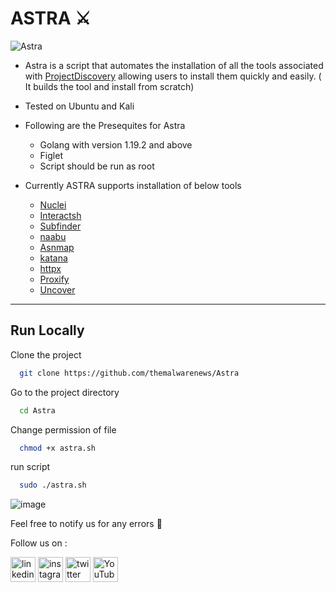 
# ASTRA :crossed_swords:
![Astra](https://user-images.githubusercontent.com/100226024/229372304-6356f3ea-ad1f-4d8c-88ec-6cc49a0bbfb5.png)

+ Astra is a script that automates the installation of all the tools associated with [ProjectDiscovery](https://github.com/projectdiscovery/nuclei) allowing users to install them quickly and easily. ( It builds the tool and install from scratch)

+ Tested on Ubuntu and Kali

+ Following are the Presequites for Astra
  * Golang with version 1.19.2 and above
  * Figlet
  * Script should be run as root

+ Currently ASTRA supports installation of below tools
  * [Nuclei](https://github.com/projectdiscovery/nuclei)
  * [Interactsh](https://github.com/projectdiscovery/interactsh)
  * [Subfinder](https://github.com/projectdiscovery/subfinder)
  * [naabu](https://github.com/projectdiscovery/naabu)
  * [Asnmap](https://github.com/projectdiscovery/asnmap)
  * [katana](https://github.com/projectdiscovery/katana)
  * [httpx](https://github.com/projectdiscovery/httpx)
  * [Proxify](https://github.com/projectdiscovery/proxify)
  * [Uncover](https://github.com/projectdiscovery/uncover)
 --- 
 ## Run Locally

Clone the project

```bash
  git clone https://github.com/themalwarenews/Astra
```

Go to the project directory

```bash
  cd Astra
```

Change permission of file

```bash
  chmod +x astra.sh
```

run script

```bash
  sudo ./astra.sh
``` 
  ![image](https://user-images.githubusercontent.com/100226024/229372719-47464d77-030d-4c51-8931-54dc23277b28.png)
  
  Feel free to notify us for any errors :slightly_smiling_face:
  
  Follow us on :

[<img src='https://user-images.githubusercontent.com/100226024/229274315-c12a320c-cf5b-44da-ae6d-f3811957663d.svg' alt='linkedin' height='40'>](https://www.linkedin.com/in/anonsharan/) 	 [<img src='https://user-images.githubusercontent.com/100226024/229274268-453d1eec-4d98-4dad-80c8-885b4c6d0854.svg' alt='instagram' height='40'>](https://www.instagram.com/hackwithsharan/)  [<img src='https://user-images.githubusercontent.com/100226024/229274348-8af09e55-c563-4e0c-9118-59af0fda9df9.svg' alt='twitter' height='40'>](https://twitter.com/anon_sharzzk)  [<img src='https://user-images.githubusercontent.com/100226024/229274377-07f7c7d2-2cf9-4bfc-8727-0eba0eb4cfe4.svg' alt='YouTube' height='40'>](https://www.youtube.com/channel/ByteTheories)


  
